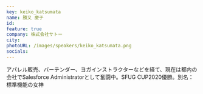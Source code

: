 ```yaml
---
key: keiko_katsumata
name: 勝又 慶子
id: 
feature: true
company: 株式会社サトー
city: 
photoURL: /images/speakers/keiko_katsumata.png
socials:
---
```

アパレル販売、バーテンダー、ヨガインストラクターなどを経て、現在は都内の会社でSalesforce Administratorとして奮闘中。SFUG CUP2020優勝。別名：標準機能の女神